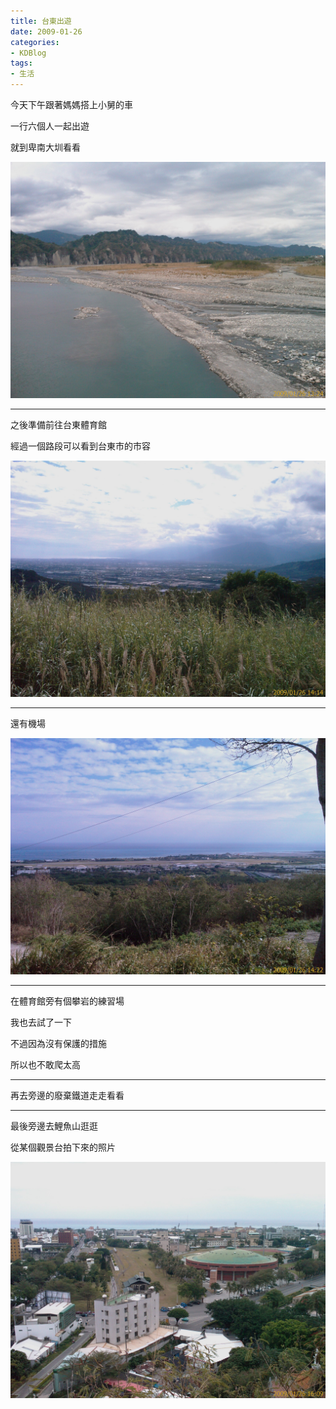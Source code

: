 ```yaml
---
title: 台東出遊
date: 2009-01-26
categories:
- KDBlog
tags:
- 生活
---
```

今天下午跟著媽媽搭上小舅的車

一行六個人一起出遊

就到卑南大圳看看

![](IMAG0260.jpg)

---

之後準備前往台東體育館

經過一個路段可以看到台東市的市容

![](IMAG0261.jpg)

---

還有機場

![](IMAG0262.jpg)

---

在體育館旁有個攀岩的練習場

我也去試了一下

不過因為沒有保護的措施

所以也不敢爬太高

---

再去旁邊的廢棄鐵道走走看看

---

最後旁邊去鯉魚山逛逛

從某個觀景台拍下來的照片

![](IMAG0263.jpg)

